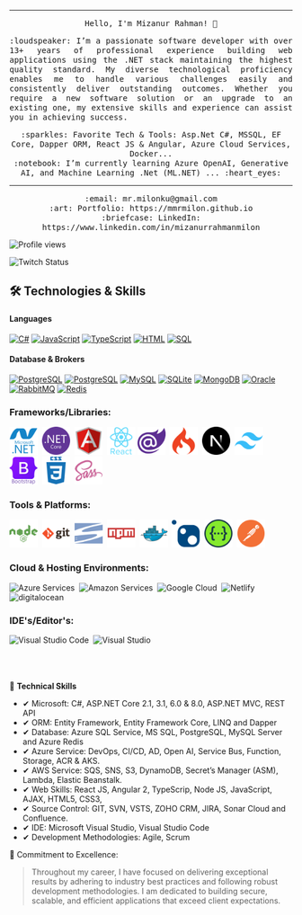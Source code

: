 <!--<img src="https://raw.github.com/mmrmilon/mmrmilon/master/28690641q4g4f.jpg"/>-->

 <hr></hr>
<p align="center">
  <samp>
    Hello, I'm Mizanur Rahman! 👋 <br>
  </samp>
</p>
<p align="justify">
  <samp>
    :loudspeaker: I’m a passionate software developer with over 13+ years of professional experience building web applications using the .NET stack maintaining the highest quality standard. My diverse technological proficiency enables me to handle various challenges easily and consistently deliver outstanding outcomes. Whether you require a new software solution or an upgrade to an existing one, my extensive skills and experience can assist you in achieving success.
  </samp>
</p>
<p align="center">
  <samp>
    :sparkles: Favorite Tech & Tools: Asp.Net C#, MSSQL, EF Core, Dapper ORM, React JS & Angular, Azure Cloud Services, Docker... <br>
    :notebook: I’m currently learning  Azure OpenAI, Generative AI, and Machine Learning .Net (ML.NET) ... :heart_eyes:  <br>
  </samp>
</p>
<hr></hr>
<p align="center">
  <samp>   
    :email:	mr.milonku@gmail.com <br>
    :art: Portfolio: https://mmrmilon.github.io <br>
    :briefcase: LinkedIn: https://www.linkedin.com/in/mizanurrahmanmilon <br>
  </samp>
</p>

![Profile views](https://komarev.com/ghpvc/?username=mmrmilon&style=for-the-badge)
<br>

<div align="left">
  <img alt="Twitch Status" src="https://img.shields.io/twitch/status/mrdebfx?logo=Twitch&style=for-the-badge">
</div>

## 🛠️ Technologies & Skills

#### Languages 
<p>
    <a href="#"><img alt="C#" src="https://custom-icon-badges.demolab.com/badge/C%23-68217A.svg?logo=cs2&logoColor=white"></a>   
    <a href="#"><img alt="JavaScript" src="https://img.shields.io/badge/JavaScript-F7DF1E.svg?logo=javascript&logoColor=black"></a>
    <a href="#"><img alt="TypeScript" src="https://img.shields.io/badge/TypeScript-007ACC.svg?logo=typescript&logoColor=white"></a>
    <a href="#"><img alt="HTML" src="https://img.shields.io/badge/HTML-E34F26.svg?logo=html5&logoColor=white"></a>
    <a href="#"><img alt="SQL" src="https://custom-icon-badges.herokuapp.com/badge/SQL-025E8C.svg?logo=database&logoColor=white"></a>
</p>


#### Database & Brokers  
<p>
  <a href="#"><img alt="PostgreSQL" src ="https://img.shields.io/badge/Microsoft%20SQL%20Sever-CC2927?logo=microsoft%20sql%20server&logoColor=white"></a>
  <a href="#"><img alt="PostgreSQL" src ="https://img.shields.io/badge/PostgreSQL-316192.svg?logo=postgresql&logoColor=white"></a>
  <a href="#"><img alt="MySQL" src="https://img.shields.io/badge/MySQL-00f.svg?logo=mysql&logoColor=white"></a>
  <a href="#"><img alt="SQLite" src ="https://img.shields.io/badge/SQLite-07405e.svg?logo=sqlite&logoColor=white"></a>
  <a href="#"><img alt="MongoDB" src ="https://img.shields.io/badge/MongoDB-4ea94b.svg?logo=mongodb&logoColor=white"></a>
  <a href="#"><img alt="Oracle" src ="https://img.shields.io/badge/Oracle-F00000.svg?logo=oracle&logoColor=white"></a>
  <a href="#"><img alt="RabbitMQ" src="https://img.shields.io/badge/rabbitmq-%23FF6600.svg?&style=for-the-badge&logo=rabbitmq&logoColor=white" width="80" height="20"></a>
  <a href="#"><img alt="Redis" src="https://img.shields.io/badge/redis-%23DD0031.svg?&style=for-the-badge&logo=redis&logoColor=white" width="70" height="20"></a>
</p>

### Frameworks/Libraries: 
<div>
 <img src="https://github.com/devicons/devicon/blob/master/icons/dot-net/dot-net-plain-wordmark.svg" title="Dot Net" alt="Dot Net" width="50" height="50"/>&nbsp;
 <img src="https://github.com/devicons/devicon/blob/master/icons/dotnetcore/dotnetcore-original.svg" title="dotnetcore" alt="dotnetcore" width="50" height="50"/>&nbsp;
 <img src="https://github.com/devicons/devicon/blob/master/icons/angularjs/angularjs-original.svg" title="Angular" alt="Angular" width="50" height="50"/>&nbsp;
 <img src="https://github.com/devicons/devicon/blob/master/icons/react/react-original-wordmark.svg" title="React" alt="React" width="50" height="50"/>
 <img src="https://github.com/devicons/devicon/blob/master/icons/blazor/blazor-original.svg" title="Blazor" alt="Blazor" width="50" height="50"/>&nbsp;
 <img src="https://github.com/devicons/devicon/blob/master/icons/codeigniter/codeigniter-plain.svg" title="Codeigniter" alt="Codeigniter" width="50" height="50"/>&nbsp;
 <img src="https://github.com/devicons/devicon/blob/master/icons/nextjs/nextjs-original.svg" title="Nextjs" alt="NextJS" width="50" height="50"/>&nbsp;
 <img src="https://github.com/devicons/devicon/blob/master/icons/tailwindcss/tailwindcss-original.svg" title="TailwindCSS" alt="TailwindCSS" width="50" height="50" />&nbsp;
 <img src="https://github.com/devicons/devicon/blob/master/icons/bootstrap/bootstrap-original-wordmark.svg" title="Bootstrap" alt="Bootstrap" width="50" height="50" />&nbsp;
 <img src="https://github.com/devicons/devicon/blob/master/icons/css3/css3-plain-wordmark.svg"  title="CSS3" alt="CSS" width="50" height="50"/>&nbsp;
 <img src="https://github.com/devicons/devicon/blob/master/icons/sass/sass-original.svg"  title="SASS" alt="SASS" width="50" height="50"/>&nbsp;
</div>

### Tools & Platforms: 
<div>
 <img src="https://github.com/devicons/devicon/blob/master/icons/nodejs/nodejs-plain-wordmark.svg" title="Nodejs" alt="Nodejs" width="50" height="50"/>&nbsp;
 <img src="https://github.com/devicons/devicon/blob/master/icons/git/git-original-wordmark.svg" title="Git" alt="Git" width="50" height="50"/>&nbsp;
 <img src="https://github.com/devicons/devicon/blob/master/icons/subversion/subversion-original.svg" title="SVN" alt="SVN" width="50" height="50"/>&nbsp;
 <img src="https://github.com/devicons/devicon/blob/master/icons/npm/npm-original-wordmark.svg" title="npm" alt="npm" width="50" height="50"/>&nbsp;
 <img src="https://github.com/devicons/devicon/blob/master/icons/docker/docker-original.svg" title="Docker" alt="Docker" width="50" height="50"/>&nbsp;
 <img src="https://github.com/devicons/devicon/blob/master/icons/nuget/nuget-original.svg" title="Nuget" alt="Nuget" width="50" height="50"/>&nbsp;
 <img src="https://github.com/devicons/devicon/blob/master/icons/swagger/swagger-original.svg" title="Swagger" alt="Swagger" width="50" height="50"/>&nbsp;
 <img src="https://github.com/devicons/devicon/blob/master/icons/postman/postman-original.svg" title="Postman" alt="Postman" width="50" height="50"/>&nbsp;
</div>

### Cloud & Hosting Environments: 
<div>
 <img src="https://img.shields.io/badge/azure-%230072C6.svg?logo=azure-devops&logoColor=white" title="Azure Services" alt="Azure Services"/>&nbsp;
 <img src="https://img.shields.io/badge/AWS-%23FF9900.svg?logo=amazon-aws&logoColor=white" title="Amazon Services" alt="Amazon Services"/>&nbsp;
 <img src="https://img.shields.io/badge/GoogleCloud-%234285F4.svg?logo=google-cloud&logoColor=white" title="Google Cloud" alt="Google Cloud"/>&nbsp;
 <img src="https://img.shields.io/badge/netlify-%23000000.svg?logo=netlify&logoColor=#00C7B7" title="Netlify" alt="Netlify"/>&nbsp;
 <img src="https://img.shields.io/badge/DigitalOcean-%230167ff.svg?logo=digitalOcean&logoColor=white" title="digitalocean" alt="digitalocean"/>&nbsp;
</div>

### IDE's/Editor's: 
<div>
 <img src="https://img.shields.io/badge/Visual%20Studio%20Code-0078d7.svg?logo=visual-studio-code&logoColor=white" title="Visual Studio Code" alt="Visual Studio Code" />&nbsp;
 <img src="https://img.shields.io/badge/Visual%20Studio-5C2D91.svg?logo=visual-studio&logoColor=white" title="Visual Studio" alt="Visual Studio" />&nbsp;
</div>
<br><br><br>

💼 **Technical Skills**
- ✔ Microsoft: C#, ASP.NET Core 2.1, 3.1, 6.0 & 8.0, ASP.NET MVC, REST API
- ✔ ORM: Entity Framework, Entity Framework Core, LINQ and Dapper
- ✔ Database: Azure SQL Service, MS SQL, PostgreSQL, MySQL Server and Azure Redis
- ✔ Azure Service: DevOps, CI/CD, AD, Open AI, Service Bus, Function, Storage, ACR & AKS.
- ✔ AWS Service: SQS, SNS, S3, DynamoDB, Secret’s Manager (ASM), Lambda, Elastic Beanstalk.
- ✔ Web Skills: React JS, Angular 2, TypeScrip, Node JS, JavaScript, AJAX, HTML5, CSS3,
- ✔ Source Control: GIT, SVN, VSTS, ZOHO CRM, JIRA, Sonar Cloud and Confluence.
- ✔ IDE: Microsoft Visual Studio, Visual Studio Code
- ✔ Development Methodologies: Agile, Scrum

🚀 Commitment to Excellence:
> Throughout my career, I have focused on delivering exceptional results by adhering to industry best practices and following robust development methodologies. I am dedicated to building secure, scalable, and efficient applications that exceed client expectations.



